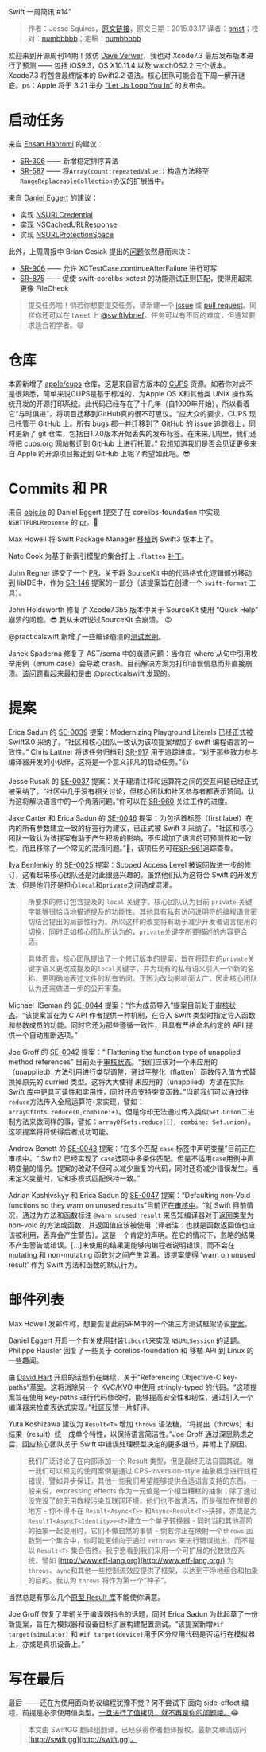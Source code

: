 Swift 一周简讯 #14"

> 作者：Jesse Squires，[原文链接](http://swiftweekly.github.io/issue-14/)，原文日期：2015.03.17
> 译者：[pmst](http://www.jianshu.com/users/596f2ba91ce9/latest_articles)；校对：[numbbbbb](http://numbbbbb.com/)；定稿：[numbbbbb](http://numbbbbb.com/)
  










欢迎来到开源周刊14期！效仿 [Dave Verwer](https://iosdevweekly.com/issues/241#start)，我也对 Xcode7.3 最后发布版本进行了预测 —— 包括 iOS9.3，OS X10.11.4 以及 watchOS2.2 三个版本。Xcode7.3 将包含最终版本的 Swift2.2 语法。核心团队可能会在下周一解开谜底。ps：Apple 将于 3.21 举办 [“Let Us Loop You In”](http://www.macrumors.com/2016/03/10/apple-invites-march-21-event/) 的发布会。



# 启动任务

来自 [Ehsan Hahromi](https://github.com/SwiftWeekly/swiftweekly.github.io/pull/26) 的建议：

* [SR-306](https://bugs.swift.org/browse/SR-306) —— 新增稳定排序算法
* [SR-587](https://bugs.swift.org/browse/SR-587) —— 将`Array(count:repeatedValue:)` 构造方法移至 `RangeReplaceableCollection`协议的扩展当中。

来自 [Daniel Eggert](https://twitter.com/danielboedewadt) 的建议：

* 实现 [NSURLCredential](https://github.com/apple/swift-corelibs-foundation/blob/e35f9732ccda2a5f293dbaf70d9a42a8d7aadc86/Foundation/NSURLCredential.swift)
* 实现 [NSCachedURLResponse](https://github.com/apple/swift-corelibs-foundation/blob/e35f9732ccda2a5f293dbaf70d9a42a8d7aadc86/Foundation/NSURLCache.swift)
* 实现 [NSURLProtectionSpace](https://github.com/apple/swift-corelibs-foundation/blob/3579f1f306182e4de48a35dfd9067eff22cee27a/Foundation/NSURLProtectionSpace.swift)

此外，上周周报中 Brian Gesiak 提出的[问题](http://swiftweekly.github.io/issue-13/)依然悬而未决：

* [SR-906](https://bugs.swift.org/browse/SR-906) —— 允许 XCTestCase.continueAfterFailure 进行可写
* [SR-875](https://bugs.swift.org/browse/SR-875) —— 促使 swift-corelibs-xctest 的功能测试正则匹配，使得用起来更像 FileCheck

> 提交任务啦！倘若你想要提交任务，请新建一个 [issue](https://github.com/SwiftWeekly/swiftweekly.github.io/issues/new) 或 [pull request](https://github.com/SwiftWeekly/swiftweekly.github.io/compare)。同样你还可以在 tweet 上 [@swiftlybrief](https://twitter.com/swiftlybrief)。任务可以有不同的难度，但通常要求适合初学者。😄

# 仓库

本周新增了 [apple/cups](https://github.com/apple/cups) 仓库，这是来自官方版本的 [CUPS](http://www.cups.org/) 资源。如若你对此不是很熟悉，简单来说CUPS是基于标准的，为Apple OS X和其他类 UNIX 操作系统开发的开源打印系统。此代码已经存在了十几年（自1999年开始），所以看着它“与时俱进”，将项目迁移到GitHub真的很不可思议。“应大众的要求，CUPS 现已托管于 GitHub 上。所有 bugs 都一并迁移到了 GitHub 的 issue 追踪器上，同时更新了 git 仓库，包括自1.7.0版本开始丢失的发布标签。在未来几周里，我们还将把 cups.org 网站搬迁到 GitHub 上进行托管。” 我想知道我们是否会见证更多来自 Apple 的开源项目搬迁到 GitHub 上呢？希望如此吧。😎


# Commits 和 PR

来自 [objc.io](https://www.objc.io/) 的 Daniel Eggert 提交了在 corelibs-foundation 中实现 `NSHTTPURLRepsonse` 的 [pr](https://github.com/apple/swift-corelibs-foundation/pull/287)。👏

Max Howell 将 Swift Package Manager [移植](https://github.com/apple/swift-package-manager/pull/171)到 Swift3 版本上了。

Nate Cook 为基于新索引模型的集合打上 `.flatten` [补丁](https://github.com/apple/swift/pull/1670)。

John Regner 递交了一个 [PR](https://github.com/apple/swift/pull/1686)，关于将 SourceKit 中的代码格式化逻辑部分移动到 libIDE中，作为 [SR-146](https://bugs.swift.org/browse/SR-146) 提案的一部分（该提案旨在创建一个 `swift-format` 工具）。

John Holdsworth 修复了 Xcode7.3b5 版本中关于 SourceKit 使用 “Quick Help” 崩溃的问题。😎 我从未听说过SourceKit 会崩溃。 😉

@practicalswift 新增了一些编译崩溃的[测试案例](https://github.com/apple/swift/pull/1625)。

Janek Spaderna 修复了 AST/sema 中的崩溃问题：当你在 where 从句中引用枚举用例（enum case）会导致 crash。目前解决方案为打印错误信息而非直接崩溃。[该问题](https://github.com/apple/swift/pull/1554#issuecomment-192969283)看起来最初是由 @practicalswift 发现的。

# 提案

Erica Sadun 的 [SE-0039](https://github.com/apple/swift-evolution/blob/master/proposals/0039-playgroundliterals.md) 提案：Modernizing Playground Literals 已经正式被 Swift3.0 采纳了。“社区和核心团队一致认为该项提案增加了 swift 编程语言的一致性。” Chris Lattner 将该任务归档到 [SR-917](https://bugs.swift.org/browse/SR-917) 用于追踪进度。“对于那些致力参与编译器开发的小伙伴，这将是一个意义非凡的启动任务。”👍

Jesse Rusak 的 [SE-0037](https://github.com/apple/swift-evolution/blob/master/proposals/0037-clarify-comments-and-operators.md) 提案：关于理清注释和运算符之间的交互问题已经正式被采纳了。“社区中几乎没有相关讨论，但核心团队和社区参与者都表示赞同，认为这将解决语言中的一个角落问题。”你可以在 [SR-960](https://bugs.swift.org/browse/SR-960) 关注工作的进度。

Jake Carter 和 Erica Sadun 的 [SE-0046](https://github.com/apple/swift-evolution/blob/master/proposals/0046-first-label.md) 提案：为包括首标签（first label）在内的所有参数建立一致的标签行为建议，已正式被 Swift 3 采纳了。“社区和核心团队一致认为该提案有助于产生积极的影响，不但增加了语言的可预测性和一致性，而且移除了一个常见的混淆问题。”🎉，该项任务可在[SR-961](https://bugs.swift.org/browse/SR-961)追踪查看。

llya Benlenkiy 的 [SE-0025](https://github.com/apple/swift-evolution/blob/master/proposals/0025-scoped-access-level.md) 提案：Scoped Access Level 被返回做进一步的修订，这看起来核心团队还是对此很感兴趣的。虽然他们认为这符合 Swift 的开发方法，但是他们还是担心`local`和`private`之间造成混淆。

>所要求的修订包含提及的 `local` 关键字。核心团队认为目前 `private` 关键字能够很恰当地描述提及的功能性。其他具有私有访问说明符的编程语言密切结合提出的局部性行为。所以这样的改变将有助于减少开发者语言使用的切换，同时正如核心团队所认为的，`private`关键字所要描述的内容更合适。

>具体而言，核心团队提出了一个修订版本的提案，旨在将现有的`private`关键字语义更改成提及的`local`关键字，并为现有的私有语义引入一个新的名称，更明确地表述文件的私有访问。正因为改动影响面太广，因此核心团队认为还需做进一步的公开审查。

Michael IISeman 的 [SE-0044](https://github.com/apple/swift-evolution/blob/master/proposals/0044-import-as-member.md) 提案：“作为成员导入”提案目前处于[审核状态](https://lists.swift.org/pipermail/swift-evolution-announce/2016-March/000065.html)。“该提案旨在为 C API 作者提供一种机制，在导入 Swift 类型时指定导入函数和参数成员的功能。同时它还为那些遵循一致性，且具有严格命名约定的 API 提供一个自动推断选项。”

Joe Groff 的 [SE-0042](https://github.com/apple/swift-evolution/blob/master/proposals/0042-flatten-method-types.md) 提案：“ Flattening the function type of unapplied method references” 目前处于[审核状态](https://lists.swift.org/pipermail/swift-evolution-announce/2016-March/000068.html)。“我们应该对一个未应用的（unapplied）方法引用进行类型调整，通过平整化（flatten）函数传入值方式替换掉原先的 curried 类型。这将大大使得 未应用的（unapplied）方法在实际 Swift 库中更具可读性和实用性，同时还应支持突变函数。”当前我们可以通过往`reduce`方法传入全局运算符`+`来实现，譬如：`arrayOfInts.reduce(0,combine:+)`。但是你却无法通过传入类似`Set.Union`二进制方法来做同样的事，譬如：`arrayOfSets.reduce([], combine: Set.union)`。这项提案将将使得后者成功可能。

Andrew Benett 的 [SE-0043](https://github.com/apple/swift-evolution/blob/master/proposals/0043-declare-variables-in-case-labels-with-multiple-patterns.md) 提案：“在多个匹配 `case` 标签中声明变量”目前正在审核中。“ Swift2 已经实现了 `case`选项中多条件匹配。但是不适用`case`用例中声明变量的情况。提案的改动不但可以减少重复的代码，同时还将减少错误发生。当未定义变量时，它和多模式匹配保持一致。”

Adrian Kashivskyy 和 Erica Sadun 的 [SE-0047](https://github.com/apple/swift-evolution/blob/master/proposals/0047-nonvoid-warn.md) 提案：“Defaulting non-Void functions so they warn on unused results”目前正在[审核中](https://lists.swift.org/pipermail/swift-evolution-announce/2016-March/000070.html)。“就 Swift 目前情况，通过为方法和函数标注 `@warn_unused_result` 来告知编译器对于返回类型为 non-void 的方法或函数，其返回值应该被使用（译者注：也就是函数返回值也应该被利用，丢弃会产生警告）。这是一个肯定的声明。在它的情况下，忽略的结果不产生警告或错误。[...]未使用的结果更能够向编程者说明错误，而不会在 mutating 和 non-mutating 函数对之间产生混淆。该提案使得 'warn on unused result' 作为 Swift 方法和函数的默认行为。

# 邮件列表

Max Howell 发邮件称，想要恢复此前SPM中的一个第三方测试框架协议[提案](https://lists.swift.org/pipermail/swift-build-dev/Week-of-Mon-20160314/000335.html)。

Daniel Eggert 开启一个有关使用封装`libcurl`来实现 `NSURLSession` 的[话题](https://lists.swift.org/pipermail/swift-corelibs-dev/Week-of-Mon-20160314/000484.html)。Philippe Hausler 回复了一些关于 corelibs-foundation 和 移植 API 到 Linux 的一些趣闻。

由 [David Hart](https://lists.swift.org/pipermail/swift-evolution/Week-of-Mon-20160314/012642.html) 开启的话题仍在继续，关于“Referencing Objective-C key-paths”[草案](https://github.com/apple/swift-evolution/pull/210)。这将消除另一个 KVC/KVO 中使用 stringly-typed 的代码。“这项提案旨在使用 key-paths 进行代码修改时，能够提高安全性和韧性，通过引入一个编译器来检查表达式实现。”社区反馈一片好评。

Yuta Koshizawa 建议为 `Result<T>` 增加 `throws` 语法糖，“将抛出（throws）和 结果（result）统一成单个特性，以保持语言简洁性。”Joe Groff 通过深思熟虑之后，回应核心团队关于 Swift 中错误处理模型决定的更多细节，并附上了原因。

>我们广泛讨论了在内部添加一个 Result 类型，但是最终无法自圆其说。唯一我们可以预见的使用案例是通过 CPS-inversion-style 抽象概念进行线程错误，譬如异步保证，其他一些我们希望能够提供合适语言支持的东西。一般来说，expressing effects 作为一元值是一个相当糟糕的抽象；除了通过没完没了的无用教程污染互联网环境，他们也不做清洁，而是强加在想要的地方 - 你不得不在 `Result<Async<T>>` 和`Async<Result<T>>`抉择，亦或是为`ResultT<AsyncT<Identity>><T>`建立一个单子转换器 - 同时当和其他高阶的抽象一起使用时，它们不做自然的事情 - 倘若你正在映射一个`throws` 函数到一个集合中，你可能更倾向于通过 `rethrows` 来进行错误抛出，而不是以 `Result<T>` 集合告终。我宁愿看到我们采用一个可扩展的代数效应系统，譬如 [http://www.eff-lang.org](http://www.eff-lang.org/) 为`throws`、`aync`和其他一些控制流效应提供了框架，以达到干净地组合和抽象的目的。我认为 `throws` 将作为第一个“种子”。

当然总是有那么几个[原型 Result 库](https://github.com/antitypical/Result)不能使你满意。

Joe Groff 恢复了早前关于编译器指令的话题，同时 Erica Sadun 为此起草了一份新提案，旨在为模拟器和设备目标扩展构建配置测试。“该提案新增`#if target(simulator)` 和 `#if target(device)`用于区分应用代码是否运行在模拟器上，亦或是真机设备上。”

# 写在最后

最后 —— 还在为使用面向协议编程犹豫不觉？何不尝试下 面向 side-effect 编程，前提是必须使用值类型。[一旦进行了值拷贝，就不再是你的问题喽。](https://twitter.com/jckarter/status/707999869831491584)😂 

> 本文由 SwiftGG 翻译组翻译，已经获得作者翻译授权，最新文章请访问 [http://swift.gg](http://swift.gg)。